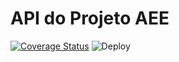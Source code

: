 # API do Projeto AEE

[![Coverage Status](https://coveralls.io/repos/github/luizhsou1/aee/badge.svg?branch=main)](https://coveralls.io/github/luizhsou1/aee?branch=main)
![Deploy](https://github.com/luizhsou1/aee/actions/workflows/api-cd/badge.svg)